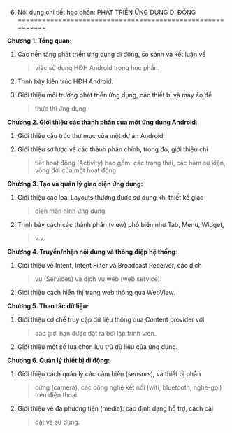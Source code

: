 6. Nội dung chi tiết học phần: PHÁT TRIỂN ỨNG DỤNG DI ĐỘNG
==========================================================

**Chương 1. Tổng quan:**

1.  Các nền tảng phát triển ứng dụng di động, so sánh và kết luận về
    > việc sử dụng HĐH Android trong học phần.

2.  Trình bày kiến trúc HĐH Android.

3.  Giới thiệu môi trường phát triển ứng dụng, các thiết bị và máy ảo để
    > thực thi ứng dụng.

**Chương 2. Giới thiệu các thành phần của một ứng dụng Android**:

1.  Giới thiệu cấu trúc thư mục của một dự án Android.

2.  Giới thiệu sơ lược về các thành phần chính, trong đó, giới thiệu chi
    > tiết hoạt động (Activity) bao gồm: các trạng thái, các hàm sự
    > kiện, vòng đời của một hoạt động.

**Chương 3. Tạo và quản lý giao diện ứng dụng:**

1.  Giới thiệu các loại Layouts thường được sử dụng khi thiết kế giao
    > diện màn hình ứng dụng.

2.  Trình bày cách các thành phần (view) phổ biến như Tab, Menu, Widget,
    > v.v.

**Chương 4. Truyền/nhận nội dung và thông điệp hệ thống**:

1.  Giới thiệu về Intent, Intent Filter và Broadcast Receiver, các dịch
    > vụ (Services) và dịch vụ web (web service).

2.  Giới thiệu cách hiển thị trang web thông qua WebView.

**Chương 5. Thao tác dữ liệu:**

1.  Giới thiệu cơ chế truy cập dữ liệu thông qua Content provider với
    > các giới hạn được đặt ra bởi lập trình viên.

2.  Giới thiệu một số lựa chọn lưu trữ dữ liệu của ứng dụng.

**Chương 6. Quản lý thiết bị di động:**

1.  Giới thiệu cách quản lý các cảm biến (sensors), và thiết bị phần
    > cứng (camera), các công nghệ kết nối (wifi, bluetooth, nghe-gọi)
    > trên điện thoại.

2.  Giới thiệu về đa phương tiện (media): các định dạng hỗ trợ, cách cài
    > đặt và sử dụng.

